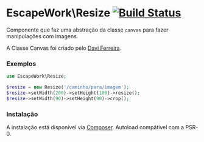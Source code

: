 # EscapeWork\Resize [![Build Status](https://secure.travis-ci.org/EscapeWork/Resize.png)](http://travis-ci.org/EscapeWork/Resize)

Componente que faz uma abstração da classe `canvas` para fazer manipulações com imagens.

A Classe Canvas foi criado pelo [Davi Ferreira](https://github.com/daviferreira/canvas).

### Exemplos 

```php
use EscapeWork\Resize;

$resize = new Resize('/caminho/para/imagem');
$resize->setWidth(200)->setHeight(100)->resize();
$resize->setWidth(90)->setHeight(90)->crop();
```

### Instalação 

A instalação está disponível via [Composer](https://packagist.org/packages/escapework/resize). Autoload compátivel com a PSR-0.